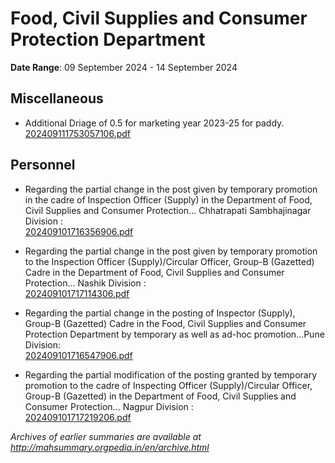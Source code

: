 # Food, Civil Supplies and Consumer Protection Department

**Date Range**: 09 September 2024 - 14 September 2024


## Miscellaneous
- Additional Driage of 0.5  for marketing year 2023-25 for paddy.\
  [202409111753057106.pdf](https://gr.maharashtra.gov.in/Site/Upload/Government%20Resolutions/English/202409111753057106.pdf)

## Personnel
- Regarding the partial change in the post given by temporary promotion in the cadre of Inspection Officer (Supply) in the Department of Food, Civil Supplies and Consumer Protection... Chhatrapati Sambhajinagar Division :\
  [202409101716356906.pdf](https://gr.maharashtra.gov.in/Site/Upload/Government%20Resolutions/English/202409101716356906.pdf)

- Regarding the partial change in the post given by temporary promotion to the Inspection Officer (Supply)/Circular Officer, Group-B (Gazetted) Cadre in the Department of Food, Civil Supplies and Consumer Protection... Nashik Division :\
  [202409101717114306.pdf](https://gr.maharashtra.gov.in/Site/Upload/Government%20Resolutions/English/202409101717114306.pdf)

- Regarding the partial change in the posting of Inspector (Supply), Group-B (Gazetted) Cadre in the Food, Civil Supplies and Consumer Protection Department by temporary as well as ad-hoc promotion...Pune Division:\
  [202409101716547906.pdf](https://gr.maharashtra.gov.in/Site/Upload/Government%20Resolutions/English/202409101716547906.pdf)

- Regarding the partial modification of the posting granted by temporary promotion to the cadre of Inspecting Officer (Supply)/Circular Officer, Group-B (Gazetted) in the Department of Food, Civil Supplies and Consumer Protection... Nagpur Division :\
  [202409101717219206.pdf](https://gr.maharashtra.gov.in/Site/Upload/Government%20Resolutions/English/202409101717219206.pdf)


*Archives of earlier summaries are available at http://mahsummary.orgpedia.in/en/archive.html*